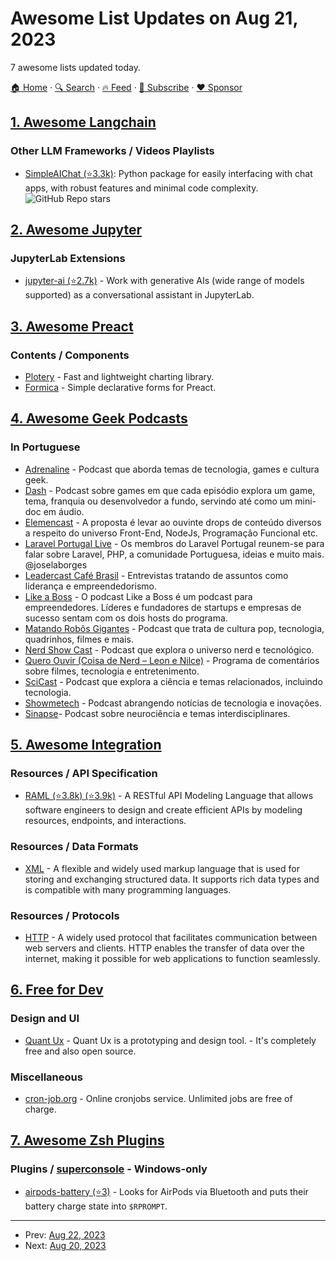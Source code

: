 # Awesome List Updates on Aug 21, 2023

7 awesome lists updated today.

[🏠 Home](/README.md) · [🔍 Search](https://www.trackawesomelist.com/search/) · [🔥 Feed](https://www.trackawesomelist.com/rss.xml) · [📮 Subscribe](https://trackawesomelist.us17.list-manage.com/subscribe?u=d2f0117aa829c83a63ec63c2f&id=36a103854c) · [❤️  Sponsor](https://github.com/sponsors/theowenyoung)



## [1. Awesome Langchain](/content/kyrolabs/awesome-langchain/README.md)

### Other LLM Frameworks / Videos Playlists

*   [SimpleAIChat (⭐3.3k)](https://github.com/minimaxir/simpleaichat): Python package for easily interfacing with chat apps, with robust features and minimal code complexity. ![GitHub Repo stars](https://img.shields.io/github/stars/minimaxir/simpleaichat?style=social)

## [2. Awesome Jupyter](/content/markusschanta/awesome-jupyter/README.md)

### JupyterLab Extensions

*   [jupyter-ai (⭐2.7k)](https://github.com/jupyterlab/jupyter-ai) - Work with generative AIs (wide range of models supported) as a conversational assistant in JupyterLab.

## [3. Awesome Preact](/content/preactjs/awesome-preact/README.md)

### Contents / Components

*   [Plotery](https://shelacek.bitbucket.io/plotery) - Fast and lightweight charting library.
*   [Formica](https://shelacek.bitbucket.io/formica) - Simple declarative forms for Preact.

## [4. Awesome Geek Podcasts](/content/ayr-ton/awesome-geek-podcasts/README.md)

### In Portuguese

*   [Adrenaline](https://open.spotify.com/show/2Yj0uF6UjYLhJzclj2jXaE) - Podcast que aborda temas de tecnologia, games e cultura geek.
*   [Dash](https://jogabilida.de/category/podcasts/podcast-games/dash/) - Podcast sobre games em que cada episódio explora um game, tema, franquia ou desenvolvedor a fundo, servindo até como um mini-doc em áudio.
*   [Elemencast](https://elemencast.github.io/) - A proposta é levar ao ouvinte drops de conteúdo diversos a respeito do universo Front-End, NodeJs, Programação Funcional etc.
*   [Laravel Portugal Live](https://laravel.pt/) - Os membros do Laravel Portugal reunem-se para falar sobre Laravel, PHP, a comunidade Portuguesa, ideias e muito mais. @joselaborges
*   [Leadercast Café Brasil](http://www.portalcafebrasil.com.br/todos/lidercast/) - Entrevistas tratando de assuntos como liderança e empreendedorismo.
*   [Like a Boss](https://www.likeaboss.com.br/) - O podcast Like a Boss é um podcast para empreendedores. Líderes e fundadores de startups e empresas de sucesso sentam com os dois hosts do programa.
*   [Matando Robôs Gigantes](https://matandorobosgigantes.com/) - Podcast que trata de cultura pop, tecnologia, quadrinhos, filmes e mais.
*   [Nerd Show Cast](https://open.spotify.com/show/454WlbRaPRlAC3qFZRXpPF) - Podcast que explora o universo nerd e tecnológico.
*   [Quero Ouvir (Coisa de Nerd – Leon e Nilce)](https://podcasts.apple.com/br/podcast/quero-ouvir/id1474392512) - Programa de comentários sobre filmes, tecnologia e entretenimento.
*   [SciCast](https://open.spotify.com/show/0qfFcilKpNKkXy8TbZ4moP) - Podcast que explora a ciência e temas relacionados, incluindo tecnologia.
*   [Showmetech](https://open.spotify.com/show/57lV7FKAvxwAJ3HIZNCmI6) - Podcast abrangendo notícias de tecnologia e inovações.
*   [Sinapse](https://open.spotify.com/show/59fUC0CFgoMfiLDXCuhjUM)- Podcast sobre neurociência e temas interdisciplinares.

## [5. Awesome Integration](/content/stn1slv/awesome-integration/README.md)

### Resources / API Specification

*   [RAML (⭐3.8k) (⭐3.9k)](https://github.com/raml-org/raml-spec) - A RESTful API Modeling Language that allows software engineers to design and create efficient APIs by modeling resources, endpoints, and interactions.

### Resources / Data Formats

*   [XML](https://www.w3.org/TR/xml11/) - A flexible and widely used markup language that is used for storing and exchanging structured data. It supports rich data types and is compatible with many programming languages.

### Resources / Protocols

*   [HTTP](https://httpwg.org/specs/) - A widely used protocol that facilitates communication between web servers and clients. HTTP enables the transfer of data over the internet, making it possible for web applications to function seamlessly.

## [6. Free for Dev](/content/ripienaar/free-for-dev/README.md)

### Design and UI

*   [Quant Ux](https://quant-ux.com/) - Quant Ux is a prototyping and design tool. - It's completely free and also open source.

### Miscellaneous

*   [cron-job.org](https://cron-job.org) - Online cronjobs service. Unlimited jobs are free of charge.

## [7. Awesome Zsh Plugins](/content/unixorn/awesome-zsh-plugins/README.md)

### Plugins / [superconsole](https://github.com/alexchmykhalo/superconsole) - Windows-only

*   [airpods-battery (⭐3)](https://github.com/A-delta/zsh-airpods-battery/) - Looks for AirPods via Bluetooth and puts their battery charge state into `$RPROMPT`.

---

- Prev: [Aug 22, 2023](/content/2023/08/22/README.md)
- Next: [Aug 20, 2023](/content/2023/08/20/README.md)